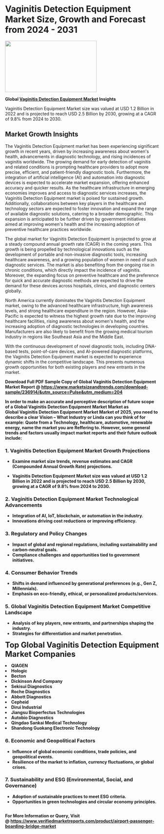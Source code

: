 <H1>Vaginitis Detection Equipment Market Size, Growth and Forecast from 2024 - 2031</H1><img class="aligncenter size-medium wp-image-584254" src="https://thirdeyenews.in/wp-content/uploads/2024/09/Global-Market-Research-300x168.jpeg" alt="" width="300" height="168" /><p><strong>Global&nbsp;<a href="https://www.marketsizeandtrends.com/download-sample/236914/&amp;utm_source=Pulse&amp;utm_medium=204">Vaginitis Detection Equipment Market</a> Insights</strong></p><p>Vaginitis Detection Equipment Market size was valued at USD 1.2 Billion in 2022 and is projected to reach USD 2.5 Billion by 2030, growing at a CAGR of 9.8% from 2024 to 2030.</p><p><h2>Market Growth Insights</h2> <p>The Vaginitis Detection Equipment market has been experiencing significant growth in recent years, driven by increasing awareness about women's health, advancements in diagnostic technology, and rising incidences of vaginitis worldwide. The growing demand for early detection of vaginitis and related conditions is prompting healthcare providers to adopt more precise, efficient, and patient-friendly diagnostic tools. Furthermore, the integration of artificial intelligence (AI) and automation into diagnostic devices is expected to accelerate market expansion, offering enhanced accuracy and quicker results. As the healthcare infrastructure in emerging economies improves and access to diagnostic services increases, the Vaginitis Detection Equipment market is poised for sustained growth. Additionally, collaborations between key players in the healthcare and technology sectors are expected to foster innovation and expand the range of available diagnostic solutions, catering to a broader demographic. This expansion is anticipated to be further driven by government initiatives aimed at improving women's health and the increasing adoption of preventive healthcare practices worldwide.</p> <p><strong></strong></p> <p>The global market for Vaginitis Detection Equipment is projected to grow at a steady compound annual growth rate (CAGR) in the coming years. This growth is being propelled by technological innovations such as the development of portable and non-invasive diagnostic tools, increasing healthcare awareness, and a growing population of women in need of such diagnostic services. The market is also benefiting from the ongoing rise in chronic conditions, which directly impact the incidence of vaginitis. Moreover, the expanding focus on preventive healthcare and the preference for quick and accurate diagnostic methods are expected to drive the demand for these devices across hospitals, clinics, and diagnostic centers globally.</p> <p>North America currently dominates the Vaginitis Detection Equipment market, owing to the advanced healthcare infrastructure, high awareness levels, and strong healthcare expenditure in the region. However, Asia-Pacific is expected to witness the highest growth rate due to the improving healthcare facilities, rising awareness about women's health, and the increasing adoption of diagnostic technologies in developing countries. Manufacturers are also likely to benefit from the growing medical tourism industry in regions like Southeast Asia and the Middle East.</p> <p>With the continuous development of novel diagnostic tools, including DNA-based tests, point-of-care devices, and AI-powered diagnostic platforms, the Vaginitis Detection Equipment market is expected to experience dynamic shifts in the competitive landscape. This presents numerous growth opportunities for both existing players and new entrants in the market.</p> <p><strong></p><p><span class=""><strong>Download Full PDF Sample Copy of Global Vaginitis Detection Equipment Market Report</strong> @ <a href="https://www.marketsizeandtrends.com/download-sample/236914/&amp;utm_source=Pulse&amp;utm_medium=204" target="_blank">https://www.marketsizeandtrends.com/download-sample/236914/&amp;utm_source=Pulse&amp;utm_medium=204</a></span></p><p>In order to make an accurate and perceptive description of future scope of a Global&nbsp;Vaginitis Detection Equipment Market Market as Global&nbsp;Vaginitis Detection Equipment Market Market of 2025, you need to describe a clear Vision &ndash; What Industry or Linda can you think of for example: Quote from a Technology, healthcare, automotive, renewable energy, name the market you are Reffering to. However, some general trends and factors usually impact market reports and their future outlook include:</p><h3>1.&nbsp;<strong>Vaginitis Detection Equipment Market Growth Projections</strong></h3><ul><li>Examine market size trends, revenue estimates and CAGR (Compounded Annual Growth Rate) projections.</li><li><p>Vaginitis Detection Equipment Market size was valued at USD 1.2 Billion in 2022 and is projected to reach USD 2.5 Billion by 2030, growing at a CAGR of 9.8% from 2024 to 2030.</p></li></ul><h3>2.&nbsp;<strong>Vaginitis Detection Equipment Market Technological Advancements</strong></h3><ul><li>Integration of AI, IoT, blockchain, or automation in the industry.</li><li>Innovations driving cost reductions or improving efficiency.</li></ul><h3>3.&nbsp;<strong>Regulatory and Policy Changes</strong></h3><ul><li>Impact of global and regional regulations, including sustainability and carbon-neutral goals.</li><li>Compliance challenges and opportunities tied to government initiatives.</li></ul><h3>4.&nbsp;<strong>Consumer Behavior Trends</strong></h3><ul><li>Shifts in demand influenced by generational preferences (e.g., Gen Z, Millennials).</li><li>Emphasis on eco-friendly, ethical, or personalized products/services.</li></ul><h3>5.&nbsp;<strong>Global Vaginitis Detection Equipment Market Competitive Landscape</strong></h3><ul><li>Analysis of key players, new entrants, and partnerships shaping the industry.</li><li>Strategies for differentiation and market penetration.</li></ul><p data-pm-slice="1 1 []"><span style="color: inherit; font-family: inherit; font-size: 25px;">Top Global Vaginitis Detection Equipment Market Companies</span></p><div class="" data-test-id=""><p><li>QIAGEN</li><li> Hologic</li><li> Becton</li><li> Dickinson And Company</li><li> Sekisui Diagnostics</li><li> Roche Diagnostics</li><li> Abbott Diagnostics</li><li> Cepheid</li><li> Dirui Industrial</li><li> Jiangsu Bioperfectus Technologies</li><li> Autobio Diagnostics</li><li> Qingdao Sankai Medical Technology</li><li> Shandong Guokang Electronic Technology</li></p></div><h3>6.&nbsp;<strong>Economic and Geopolitical Factors</strong></h3><ul><li>Influence of global economic conditions, trade policies, and geopolitical events.</li><li>Resilience of the market to inflation, currency fluctuations, or global crises.</li></ul><h3>7.&nbsp;<strong>Sustainability and ESG (Environmental, Social, and Governance)</strong></h3><ul><li>Adoption of sustainable practices to meet ESG criteria.</li><li>Opportunities in green technologies and circular economy principles.</li></ul><h2><strong style="font-size: 14px;">For More Information or Query, Visit @&nbsp;</strong><a style="background-color: #ffffff; font-size: 14px;" href="https://www.marketsizeandtrends.com/report/vaginitis-detection-equipment-market/" target="_blank">https://www.verifiedmarketreports.com/product/airport-passenger-boarding-bridge-market</a></h2>
